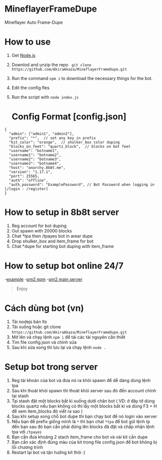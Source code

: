 # MineflayerFrameDupe
Mineflayer Auto Frame-Dupe

# How to use
1. Get [Node.js](https://nodejs.org)
2. Downlod and unzip the repo `` git clone https://github.com/AkiraAkaza/MineflayerFrameDupe.git``
3. Run the command ``npm i`` to download the necessary things for the bot.
5. Edit the config fles
6. Run the script with ``node index.js``

   # Config Format [config.json]
```
{
  "admin": ["admin1", "admin2"],  
  "prefix": "*",  // set any key in prefix
  "kit_color": "orange",  // shulker_box color duping
  "blocks_on_feet": "quartz_block",  // blocks on bot feet
  "username": "botname1",
  "username1": "botname2",
  "username2": "botname3",
  "username3": "botname4",
  "host": "anarchy.8b8t.me",
  "version": "1.17.1",
  "port": 25565,
  "auth": "offline",
  "auth_password": "ExamplePassword", // Bot Password when logging in [/login - /register]
}

```

# How to setup in 8b8t server
1. Reg account for bot duping
2. Out spawn with 20000 blocks
3. Chat *tpa then /tpayes bot in arear dupe
4. Drop shulker_box and item_frame for bot
5. Chat *dupe for starting bot duping with item_frame

# How to setup bot online 24/7
-[example](https://youtu.be/yPd9sds9lJ4?si=b6lKpMlWzpwySuiY)
-[pm2 npm](https://www.npmjs.com/package/pm2)
-[pm2 main server](https://app.pm2.io/)
   
> Enjoy 

# Cách dùng bot (vn)
1. Tải nodejs bản lts
2. Tải xuống hoặc git clone ``https://github.com/AkiraAkaza/MineflayerFrameDupe.git``
3. Mở lên và chạy lệnh ``npm i`` để tải các tài nguyên cần thiết
4. Tìm file config.json và chỉnh sửa
5. Sau khi sửa xong thì lưu lại và chạy lệnh ``node .``

# Setup bot trong server 
1. Reg tài khoản của bot và đưa nó ra khỏi spawn để dễ dàng dùng lệnh tpa
2. Sau khi thoát khỏi spawn thì thoát khỏi server sau đó đến account chính tại stash
3. Tại stash đặt một blocks bất kì xuống dưới chân bot ( VD: ở đây tớ dùng blocks quartz nếu bạn khống có thì lấy một blocks bất kì và dùng F3 + H để xem item_blocks đó viết ra sao )
4. Sau khi setup xong chỗ bot dupe thì bạn chạy bot để nó login vào server
5. Nếu bạn để prefix giống mình là ``*`` thì bạn chat ``*tpa`` để bot gửi lệnh tp đến bạn sau đó bạn cần phải đứng lên blocks đã đặt và chấp nhận lệnh tpa với ``/tpayes``
6. Bạn cần đưa khoảng 2 stach item_frame cho bot và vài kit cần dupe
7. Bạn cần xác định đúng màu của kit trong file config.json để bot không bị lỗi chương trình
8. Restart lại bot và tận hưởng kit thôi :)
